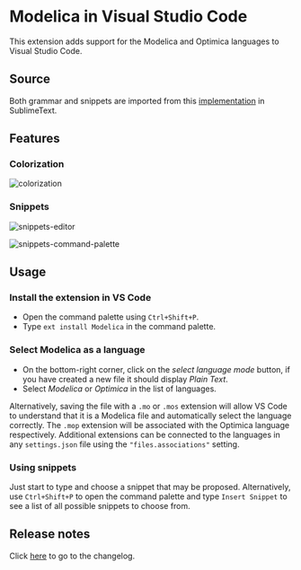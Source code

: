 # Modelica in Visual Studio Code

This extension adds support for the Modelica and Optimica languages to Visual Studio Code.

## Source

Both grammar and snippets are imported from this [implementation](https://github.com/BorisChumichev/modelicaSublimeTextPackage) in SublimeText.

## Features

### Colorization

![colorization](https://github.com/SimplyDanny/modelica-language-vscode/raw/master/images/colorization.png)

### Snippets

![snippets-editor](https://github.com/SimplyDanny/modelica-language-vscode/raw/master/images/snippets-editor.png)

![snippets-command-palette](https://github.com/SimplyDanny/modelica-language-vscode/raw/master/images/snippets-command-palette.png)

## Usage

### Install the extension in VS Code

* Open the command palette using `Ctrl+Shift+P`.
* Type `ext install Modelica` in the command palette.

### Select Modelica as a language

* On the bottom-right corner, click on the *select language mode* button, if you have created a new file it should display *Plain Text*.
* Select *Modelica* or *Optimica* in the list of languages.

Alternatively, saving the file with a `.mo` or `.mos` extension will allow VS Code to understand that it is a Modelica file and automatically select the language correctly. The `.mop` extension will be associated with the Optimica language respectively.
Additional extensions can be connected to the languages in any `settings.json` file using the `"files.associations"` setting.

### Using snippets

Just start to type and choose a snippet that may be proposed. Alternatively, use `Ctrl+Shift+P` to open the command palette and type `Insert Snippet` to see a list of all possible snippets to choose from.

## Release notes

Click [here](https://github.com/SimplyDanny/modelica-language-vscode/blob/master/CHANGELOG.md) to go to the changelog.

